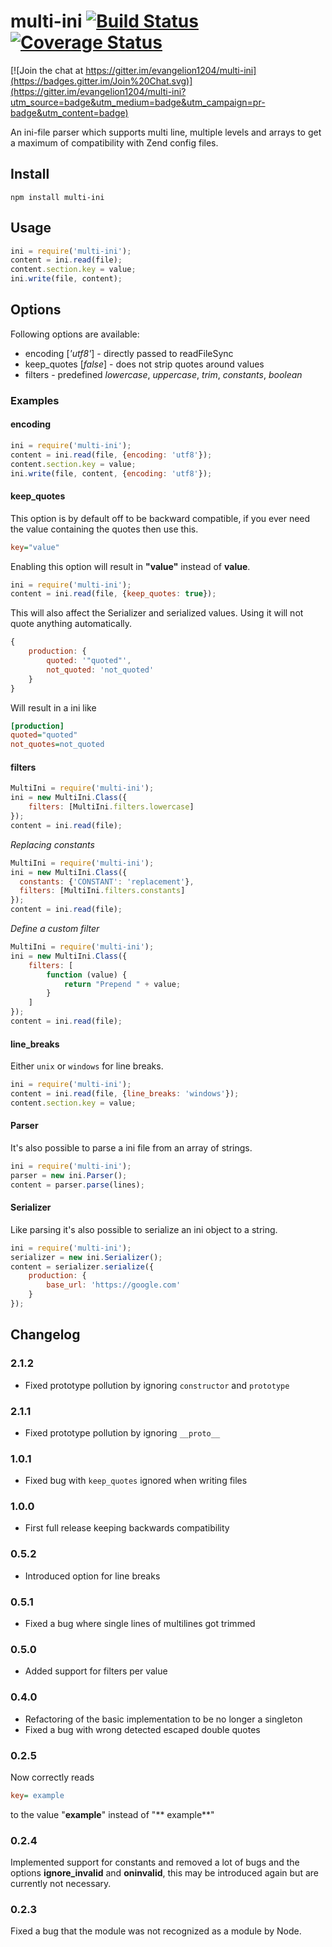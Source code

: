 # multi-ini [![Build Status](https://travis-ci.org/evangelion1204/multi-ini.png?branch=master)](https://travis-ci.org/evangelion1204/multi-ini) [![Coverage Status](https://coveralls.io/repos/evangelion1204/multi-ini/badge.svg?branch=master)](https://coveralls.io/r/evangelion1204/multi-ini?branch=master)

[![Join the chat at https://gitter.im/evangelion1204/multi-ini](https://badges.gitter.im/Join%20Chat.svg)](https://gitter.im/evangelion1204/multi-ini?utm_source=badge&utm_medium=badge&utm_campaign=pr-badge&utm_content=badge)

An ini-file parser which supports multi line, multiple levels and arrays to get a maximum of compatibility with Zend config files.

## Install

```shell
npm install multi-ini
```

## Usage

```js
ini = require('multi-ini');
content = ini.read(file);
content.section.key = value;
ini.write(file, content);

```

## Options

Following options are available:
* encoding \[*'utf8'*\] - directly passed to readFileSync
* keep_quotes \[*false*\] - does not strip quotes around values
* filters - predefined *lowercase*, *uppercase*, *trim*, *constants*, *boolean*

### Examples

#### encoding

```js
ini = require('multi-ini');
content = ini.read(file, {encoding: 'utf8'});
content.section.key = value;
ini.write(file, content, {encoding: 'utf8'});
```

#### keep_quotes
This option is by default off to be backward compatible, if you ever need the value containing the quotes then use this.
```ini
key="value"
```
Enabling this option will result in **"value"** instead of **value**.

```js
ini = require('multi-ini');
content = ini.read(file, {keep_quotes: true});
```

This will also affect the Serializer and serialized values. Using it will not quote anything automatically.
```js
{
    production: {
        quoted: '"quoted"',
        not_quoted: 'not_quoted'
    }
}
```

Will result in a ini like
```ini
[production]
quoted="quoted"
not_quotes=not_quoted
```

#### filters

```js
MultiIni = require('multi-ini');
ini = new MultiIni.Class({
    filters: [MultiIni.filters.lowercase]
});
content = ini.read(file);
```

*Replacing constants*
```js
MultiIni = require('multi-ini');
ini = new MultiIni.Class({
  constants: {'CONSTANT': 'replacement'},
  filters: [MultiIni.filters.constants]
});
content = ini.read(file);
```


*Define a custom filter*
```js
MultiIni = require('multi-ini');
ini = new MultiIni.Class({
    filters: [
        function (value) {
            return "Prepend " + value;
        }
    ]
});
content = ini.read(file);
```

#### line_breaks

Either `unix` or `windows` for line breaks.

```js
ini = require('multi-ini');
content = ini.read(file, {line_breaks: 'windows'});
content.section.key = value;
```

#### Parser

It's also possible to parse a ini file from an array of strings.

```js
ini = require('multi-ini');
parser = new ini.Parser();
content = parser.parse(lines);
```

#### Serializer

Like parsing it's also possible to serialize an ini object to a string.

```js
ini = require('multi-ini');
serializer = new ini.Serializer();
content = serializer.serialize({
    production: {
        base_url: 'https://google.com'
    }
});
```

## Changelog

### 2.1.2
* Fixed prototype pollution by ignoring `constructor` and `prototype`

### 2.1.1
* Fixed prototype pollution by ignoring `__proto__`

### 1.0.1
* Fixed bug with `keep_quotes` ignored when writing files

### 1.0.0
* First full release keeping backwards compatibility

### 0.5.2
* Introduced option for line breaks

### 0.5.1
* Fixed a bug where single lines of multilines got trimmed

### 0.5.0
* Added support for filters per value

### 0.4.0
* Refactoring of the basic implementation to be no longer a singleton
* Fixed a bug with wrong detected escaped double quotes

### 0.2.5
Now correctly reads
```ini
key= example
```
to the value "**example**" instead of "** example**"

### 0.2.4
Implemented support for constants and removed a lot of bugs and the options **ignore_invalid** and **oninvalid**, this may be introduced again but are currently not necessary.

### 0.2.3
Fixed a bug that the module was not recognized as a module by Node.
